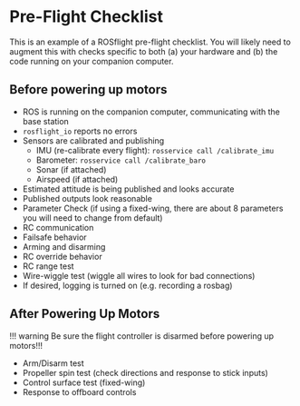 # Pre-Flight Checklist

This is an example of a ROSflight pre-flight checklist. You will likely need to augment this with checks specific to both (a) your hardware and (b) the code running on your companion computer.

## Before powering up motors
- ROS is running on the companion computer, communicating with the base station
- `rosflight_io` reports no errors
- Sensors are calibrated and publishing
    + IMU (re-calibrate every flight): `rosservice call /calibrate_imu`
    + Barometer: `rosservice call /calibrate_baro`
    + Sonar (if attached)
    + Airspeed (if attached)
- Estimated attitude is being published and looks accurate
- Published outputs look reasonable
- Parameter Check (if using a fixed-wing, there are about 8 parameters you will need to change from default)
- RC communication
- Failsafe behavior
- Arming and disarming
- RC override behavior
- RC range test
- Wire-wiggle test (wiggle all wires to look for bad connections)
- If desired, logging is turned on (e.g. recording a rosbag)

## After Powering Up Motors

!!! warning
    Be sure the flight controller is disarmed before powering up motors!!!
- Arm/Disarm test
- Propeller spin test (check directions and response to stick inputs)
- Control surface test (fixed-wing)
- Response to offboard controls
